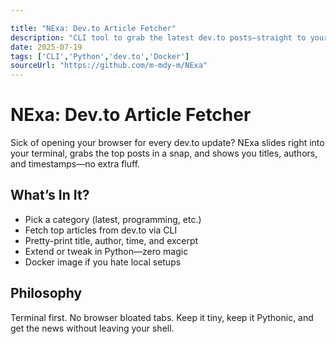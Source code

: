 ```yaml
---

title: "NExa: Dev.to Article Fetcher"
description: "CLI tool to grab the latest dev.to posts—straight to your terminal."
date: 2025-07-19
tags: ['CLI','Python','dev.to','Docker']
sourceUrl: "https://github.com/m-mdy-m/NExa"
---
```


# NExa: Dev.to Article Fetcher

Sick of opening your browser for every dev.to update? NExa slides right into your terminal, grabs the top posts in a snap, and shows you titles, authors, and timestamps—no extra fluff.

## What’s In It?

* Pick a category (latest, programming, etc.)
* Fetch top articles from dev.to via CLI
* Pretty-print title, author, time, and excerpt
* Extend or tweak in Python—zero magic
* Docker image if you hate local setups


## Philosophy

Terminal first. No browser bloated tabs. Keep it tiny, keep it Pythonic, and get the news without leaving your shell.
